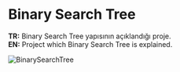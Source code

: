 # Binary Search Tree
<b>TR:</b> Binary Search Tree yapısının açıklandığı proje.<br>
<b>EN:</b> Project which Binary Search Tree is explained.<br>

![BinarySearchTree](https://user-images.githubusercontent.com/109991448/200264556-92c45195-bf94-4659-a3af-e613f64a2594.png)
